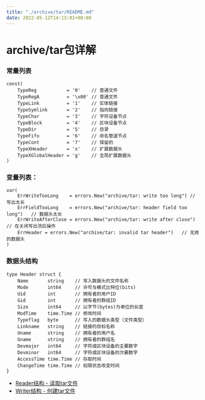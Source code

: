 ```yaml
---
title: "./archive/tar/README.md"
date: 2022-05-12T14:13:01+08:00
---
```

# archive/tar包详解

### 常量列表
	const(
		TypeReg           = '0'    // 普通文件
		TypeRegA          = '\x00' // 普通文件
		TypeLink          = '1'    // 实体链接
		TypeSymlink       = '2'    // 指向链接
		TypeChar          = '3'    // 字符设备节点
		TypeBlock         = '4'    // 区块设备节点
		TypeDir           = '5'    // 目录
		TypeFifo          = '6'    // 命名管道节点
		TypeCont          = '7'    // 保留的
		TypeXHeader       = 'x'    // 扩展数据头
		TypeXGlobalHeader = 'g'    // 全局扩展数据头
	)
### 变量列表：
	var(
		ErrWriteTooLong    = errors.New("archive/tar: write too long") // 写出太长
		ErrFieldTooLong    = errors.New("archive/tar: header field too long")	// 数据头太长
		ErrWriteAfterClose = errors.New("archive/tar: write after close")	// 在关闭写出流后操作
		ErrHeader = errors.New("archive/tar: invalid tar header")	// 无效的数据头
	)

### 数据头结构
	type Header struct {
    	Name       string    // 写入数据头的文件名称
		Mode       int64     // 许可与模式比特位(bits)
    	Uid        int       // 拥有者的用户ID
    	Gid        int       // 拥有者的群组ID
    	Size       int64     // 以字节(bytes)为单位的长度
    	ModTime    time.Time // 修改时间
    	Typeflag   byte      // 写入的数据头类型（文件类型）
    	Linkname   string    // 链接的目标名称
    	Uname      string    // 拥有者的用户名
    	Gname      string    // 拥有者的群组名
    	Devmajor   int64     // 字符或区块设备的主要数字
    	Devminor   int64     // 字符或区块设备的次要数字
    	AccessTime time.Time // 存取时间
    	ChangeTime time.Time // 权限状态改变时间
	}

*	[Reader结构 - 读取tar文件](Reader.md) 
*	[Writer结构 - 创建tar文件](Writer.md) 